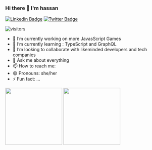### Hi there 👋 I'm hassan

[![Linkedin Badge](https://img.shields.io/badge/-LinkedIn-0e76a8?style=flat-square&logo=Linkedin&logoColor=white)](https://linkedin.com/in/)
[![Twitter Badge](https://img.shields.io/badge/-Twitter-00acee?style=flat-square&logo=Twitter&logoColor=white)](https://twitter.com/)

![visitors](https://visitor-badge.glitch.me/badge?p)


- 🔭 I’m currently working on more JavasScript Games 
- 🌱 I’m currently learning : TypeScript and GraphQL
- 👯 I’m looking to collaborate with likeminded developers and tech companies
- 💬 Ask me about everything 
- 📫 How to reach me: 
- 😄 Pronouns: she/her
- ⚡ Fun fact: ...

<p><img height="180em" src="https://github-readme-stats.vercel.app/api?username=patrycja-io&show_icons=true&hide_border=true&&count_private=true&include_all_commits=true" />
<img height="180em" src="https://github-readme-stats.vercel.app/api/top-langs/?username=patrycja-io&exclude_repo=KNN-Image-Classification&show_icons=true&hide_border=true&layout=compact&langs_count=8"/>
  </p>
